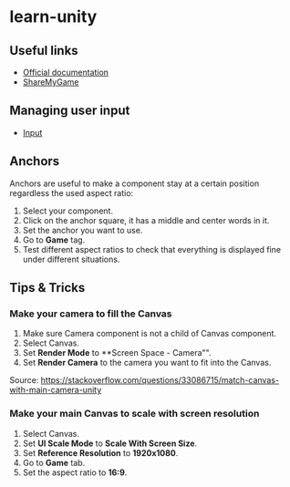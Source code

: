 # learn-unity

## Useful links

- [Official documentation](https://docs.unity3d.com/2020.2/Documentation/ScriptReference/)
- [ShareMyGame](https://sharemygame.com/)


## Managing user input

- [Input](https://docs.unity3d.com/2020.2/Documentation/ScriptReference/Input.html)

## Anchors

Anchors are useful to make a component stay at a certain position regardless the used aspect ratio:

1. Select your component.
2. Click on the anchor square, it has a middle and center words in it.
3. Set the anchor you want to use.
4. Go to **Game** tag.
5. Test different aspect ratios to check that everything is displayed fine under different situations.


## Tips & Tricks

### Make your camera to fill the Canvas

1. Make sure Camera component is not a child of Canvas component.
2. Select Canvas.
3. Set **Render Mode** to **Screen Space - Camera"".
4. Set **Render Camera** to the camera you want to fit into the Canvas.

Source: https://stackoverflow.com/questions/33086715/match-canvas-with-main-camera-unity

### Make your main Canvas to scale with screen resolution

1. Select Canvas.
2. Set **UI Scale Mode** to **Scale With Screen Size**.
3. Set **Reference Resolution** to **1920x1080**.
4. Go to **Game** tab.
5. Set the aspect ratio to **16:9**.





